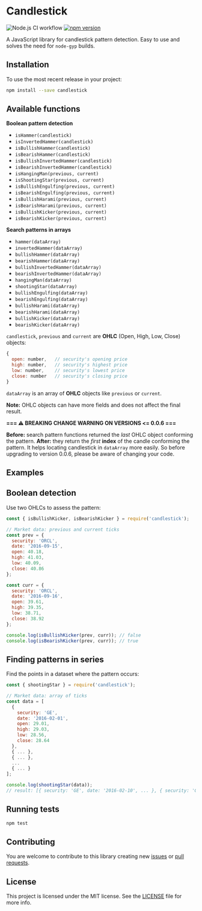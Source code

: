# Candlestick

![Node.js CI workflow](https://github.com/cm45t3r/candlestick/actions/workflows/node.js.yml/badge.svg)
[![npm version](https://badge.fury.io/js/candlestick.svg)](https://badge.fury.io/js/candlestick)

A JavaScript library for candlestick pattern detection. Easy to use and solves the need for `node-gyp` builds.


## Installation

To use the most recent release in your project:

``` bash
npm install --save candlestick
```

## Available functions

**Boolean pattern detection**

* `isHammer(candlestick)`
* `isInvertedHammer(candlestick)`
* `isBullishHammer(candlestick)`
* `isBearishHammer(candlestick)`
* `isBullishInvertedHammer(candlestick)`
* `isBearishInvertedHammer(candlestick)`
* `isHangingMan(previous, current)`
* `isShootingStar(previous, current)`
* `isBullishEngulfing(previous, current)`
* `isBearishEngulfing(previous, current)`
* `isBullishHarami(previous, current)`
* `isBearishHarami(previous, current)`
* `isBullishKicker(previous, current)`
* `isBearishKicker(previous, current)`


**Search patterns in arrays**

* `hammer(dataArray)`
* `invertedHammer(dataArray)`
* `bullishHammer(dataArray)`
* `bearishHammer(dataArray)`
* `bullishInvertedHammer(dataArray)`
* `bearishInvertedHammer(dataArray)`
* `hangingMan(dataArray)`
* `shootingStar(dataArray)`
* `bullishEngulfing(dataArray)`
* `bearishEngulfing(dataArray)`
* `bullishHarami(dataArray)`
* `bearishHarami(dataArray)`
* `bullishKicker(dataArray)`
* `bearishKicker(dataArray)`

`candlestick`, `previous` and `current` are **OHLC** (Open, High, Low, Close) objects:

``` js
{
  open: number,   // security's opening price
  high: number,   // security's highest price
  low: number,    // security's lowest price
  close: number   // security's closing price
}
```

`dataArray` is an array of **OHLC** objects like `previous` or `current`.

**Note:** OHLC objects can have more fields and does not affect the final result.

**=== :warning: BREAKING CHANGE WARNING ON VERSIONS <= 0.0.6 ===**

**Before:** search pattern functions returned the *last* OHLC object conforming the pattern.
**After:** they return the *first* **index** of the candle conforming the pattern. It helps 
locating candlestick in `dataArray` more easily. So before upgrading to version 0.0.6, please 
be aware of changing your code.


## Examples

## Boolean detection
Use two OHLCs to assess the pattern:

``` js
const { isBullishKicker, isBearishKicker } = require('candlestick');

// Market data: previous and current ticks
const prev = {
  security: 'ORCL',
  date: '2016-09-15',
  open: 40.18,
  high: 41.03,
  low: 40.09,
  close: 40.86
};

const curr = {
  security: 'ORCL',
  date: '2016-09-16',
  open: 39.61,
  high: 39.35,
  low: 38.71,
  close: 38.92
};

console.log(isBullishKicker(prev, curr)); // false
console.log(isBearishKicker(prev, curr)); // true
```

## Finding patterns in series
Find the points in a dataset where the pattern occurs:

``` js
const { shootingStar } = require('candlestick');

// Market data: array of ticks
const data = [
  {
    security: 'GE',
    date: '2016-02-01',
    open: 29.01,
    high: 29.03,
    low: 28.56,
    close: 28.64
  },
  { ... },
  { ... },
  ...
  { ... }
];

console.log(shootingStar(data));
// result: [{ security: 'GE', date: '2016-02-10', ... }, { security: 'GE', date: '2016-07-11', ... }]
```


## Running tests

``` bash
npm test
```

## Contributing

You are welcome to contribute to this library creating new [issues](https://github.com/cm45t3r/candlestick/issues) or [pull requests](https://github.com/cm45t3r/candlestick/pulls).


## License

This project is licensed under the MIT license. See the [LICENSE](https://github.com/cm45t3r/candlestick/blob/master/LICENSE) file for more info.
